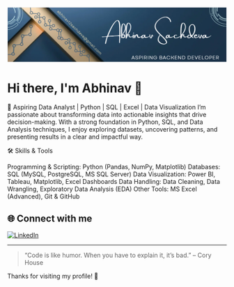 <img src="https://github.com/abhinav1-del/abhinav1-del/blob/541cc85a8157b602c305ca6f2fd0bcdf8e603675/new%20linkedin.png">


# Hi there, I'm Abhinav 👋

🚀 Aspiring Data Analyst | Python | SQL | Excel | Data Visualization
     I’m passionate about transforming data into actionable insights that drive decision-making. With a strong foundation in Python, SQL, and Data Analysis techniques, I enjoy exploring datasets, uncovering              patterns, and presenting results in a clear and impactful way.

🛠️ Skills & Tools

Programming & Scripting: Python (Pandas, NumPy, Matplotlib)
Databases: SQL (MySQL, PostgreSQL, MS SQL Server)
Data Visualization: Power BI, Tableau, Matplotlib, Excel Dashboards
Data Handling: Data Cleaning, Data Wrangling, Exploratory Data Analysis (EDA)
Other Tools: MS Excel (Advanced), Git & GitHub

## 🌐 Connect with me
[![LinkedIn](https://img.shields.io/badge/LinkedIn-blue?style=flat-square&logo=linkedin)](https://www.linkedin.com/in/abhinav-sachdeva-6b7909318/)

---

> “Code is like humor. When you have to explain it, it’s bad.” – Cory House

Thanks for visiting my profile! 🚀
